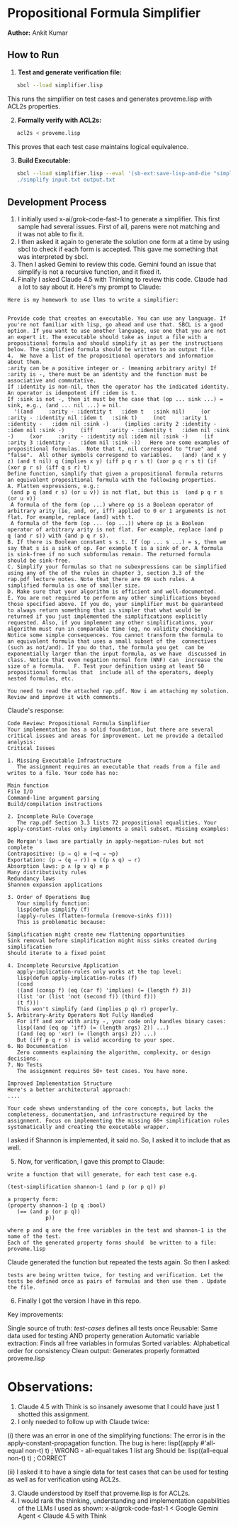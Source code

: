 # Propositional Formula Simplifier

**Author:** Ankit Kumar

## How to Run

1. **Test and generate verification file:**

```bash
   sbcl --load simplifier.lisp
```

This runs the simplifier on test cases and generates proveme.lisp with ACL2s properties.

2. **Formally verify with ACL2s:**

```bash
   acl2s < proveme.lisp
```

This proves that each test case maintains logical equivalence.

3. **Build Executable:**

```bash
   sbcl --load simplifier.lisp --eval '(sb-ext:save-lisp-and-die "simplify" :toplevel #'"toplevel :executable t)'
   ./simplify input.txt output.txt
```

## Development Process

1. I initially used x-ai/grok-code-fast-1 to generate a simplifier.
   This first sample had several issues. First of all, parens were not matching and  
   it was not able to fix it.
2. I then asked it again to generate the solution one form at a time by using sbcl to check
   if each form is accepted. This gave me something that was interpreted by sbcl.
3. Then I asked Gemini to review this code. Gemini found an issue that simplify is not a recursive
   function, and it fixed it.
4. Finally I asked Claude 4.5 with Thinking to review this code. Claude had a lot to say about it.
   Here's my prompt to Claude:

```
Here is my homework to use llms to write a simplifier:


Provide code that creates an executable. You can use any language. If you're not familiar with lisp, go ahead and use that. SBCL is a good option. If you want to use another language, use one that you are not an expert it. The executable should take as input a file with a propositional formula and should simplify it as per the instructions below. The simplified formula should be written to an output file.
4.  We have a list of the propositional operators and information about them.
:arity can be a positive integer or - (meaning arbitrary arity) If :arity is -, there must be an identity and the function must be associative and commutative.
If :identity is non-nil, then the operator has the indicated identity.    An operator is idempotent iff :idem is t.
If :sink is not -, then it must be the case that (op ... sink ...) = sink, e.g., (and ... nil ...) = nil.
  '((and     :arity - :identity t   :idem t   :sink nil)     (or      :arity - :identity nil :idem t   :sink t)     (not     :arity 1 :identity -   :idem nil :sink -)     (implies :arity 2 :identity -   :idem nil :sink -)     (iff     :arity - :identity t   :idem nil :sink -)     (xor     :arity - :identity nil :idem nil :sink -)     (if      :arity 3 :identity -   :idem nil :sink -))   Here are some examples of propositional formulas.  Note that t, nil correspond to "true" and "false".  All other symbols correspond to variables.   (and) (and x y z) (and t nil) q (implies x y) (iff p q r s t) (xor p q r s t) (if (xor p r s) (iff q s r) t)
Define function, simplify that given a propositional formula returns an equivalent propositional formula with the following properties.
A. Flatten expressions, e.g.:
 (and p q (and r s) (or u v)) is not flat, but this is  (and p q r s (or u v))
 A formula of the form (op ...) where op is a Boolean operator of  arbitrary arity (ie, and, or, iff) applied to 0 or 1 arguments is not  flat. For example, replace (and) with t.
 A formula of the form (op ... (op ...)) where op is a Boolean  operator of arbitrary arity is not flat. For example, replace (and p  q (and r s)) with (and p q r s).
B. If there is Boolean constant s s.t. If (op ... s ...) = s, then we  say that s is a sink of op. For example t is a sink of or. A formula  is sink-free if no such subformulas remain. The returned formula  should be sink-free.
C. Simplify your formulas so that no subexpressions can be simplified  using any of the of the rules in chapter 3, section 3.3 of the  rap.pdf lecture notes. Note that there are 69 such rules. A  simplified formula is one of smaller size.
D. Make sure that your algorithm is efficient and well-documented.
E. You are not required to perform any other simplifications beyond  those specified above. If you do, your simplifier must be guaranteed  to always return something that is simpler that what would be  returned if you just implemented the simplifications explicitly  requested. Also, if you implement any other simplifications, your  algorithm must run in comparable time (eg, no validity checking).  Notice some simple consequences. You cannot transform the formula to  an equivalent formula that uses a small subset of the  connectives (such as not/and). If you do that, the formula you get  can be exponentially larger than the input formula, as we have  discussed in class. Notice that even negation normal form (NNF) can  increase the size of a formula.   F. Test your definition using at least 50 propositional formulas that  include all of the operators, deeply nested formulas, etc.

You need to read the attached rap.pdf. Now i am attaching my solution. Review and improve it with comments.
```

Claude's response:

```
Code Review: Propositional Formula Simplifier
Your implementation has a solid foundation, but there are several critical issues and areas for improvement. Let me provide a detailed analysis:
Critical Issues

1. Missing Executable Infrastructure
   The assignment requires an executable that reads from a file and writes to a file. Your code has no:

Main function
File I/O
Command-line argument parsing
Build/compilation instructions

2. Incomplete Rule Coverage
   The rap.pdf Section 3.3 lists 72 propositional equalities. Your apply-constant-rules only implements a small subset. Missing examples:

De Morgan's laws are partially in apply-negation-rules but not complete
Contrapositive: (p ⇒ q) ≡ (¬q ⇒ ¬p)
Exportation: (p ⇒ (q ⇒ r)) ≡ ((p ∧ q) ⇒ r)
Absorption laws: p ∧ (p ∨ q) ≡ p
Many distributivity rules
Redundancy laws
Shannon expansion applications

3. Order of Operations Bug
   Your simplify function:
   lisp(defun simplify (f)
   (apply-rules (flatten-formula (remove-sinks f))))
   This is problematic because:

Simplification might create new flattening opportunities
Sink removal before simplification might miss sinks created during simplification
Should iterate to a fixed point

4. Incomplete Recursive Application
   apply-implication-rules only works at the top level:
   lisp(defun apply-implication-rules (f)
   (cond
   ((and (consp f) (eq (car f) 'implies) (= (length f) 3))
   (list 'or (list 'not (second f)) (third f)))
   (t f)))
   This won't simplify (and (implies p q) r) properly.
5. Arbitrary-Arity Operators Not Fully Handled
   For iff and xor with arity -, your code only handles binary cases:
   lisp((and (eq op 'iff) (= (length args) 2)) ...)
   ((and (eq op 'xor) (= (length args) 2)) ...)
   But (iff p q r s) is valid according to your spec.
6. No Documentation
   Zero comments explaining the algorithm, complexity, or design decisions.
7. No Tests
   The assignment requires 50+ test cases. You have none.

Improved Implementation Structure
Here's a better architectural approach:
....

Your code shows understanding of the core concepts, but lacks the completeness, documentation, and infrastructure required by the assignment. Focus on implementing the missing 60+ simplification rules systematically and creating the executable wrapper.

```

I asked if Shannon is implemented, it said no. So, I asked it to include that as well.

5. Now, for verification, I gave this prompt to Claude:

```
write a function that will generate, for each test case e.g.

(test-simplification shannon-1 (and p (or p q)) p)

a property form:
(property shannon-1 (p q :bool)
   (== (and p (or p q))
            p))

where p and q are the free variables in the test and shannon-1 is the name of the test.
Each of the generated property forms should  be written to a file: proveme.lisp
```

Claude generated the function but repeated the tests again. So then I asked:

```
tests are being written twice, for testing and verification. Let the tests be defined once as pairs of formulas and then use them . Update the file.
```

6. Finally I got the version I have in this repo.

Key improvements:

Single source of truth: _test-cases_ defines all tests once
Reusable: Same data used for testing AND property generation
Automatic variable extraction: Finds all free variables in formulas
Sorted variables: Alphabetical order for consistency
Clean output: Generates properly formatted proveme.lisp

# Observations:

1. Claude 4.5 with Think is so insanely awesome that I could have just 1 shotted this assignment.
2. I only needed to follow up with Claude twice:

(i) there was an error in one of the simplifying functions:
The error is in the apply-constant-propagation function. The bug is here:
lisp((apply #'all-equal non-t) t) ; WRONG - all-equal takes 1 list arg
Should be:
lisp((all-equal non-t) t) ; CORRECT

(ii) I asked it to have a single data for test cases that can be used for testing as well as for verification using ACL2s.

3. Claude understood by itself that proveme.lisp is for ACL2s.
4. I would rank the thinking, understanding and implementation capabilities of the LLMs I used as shown:
   x-ai/grok-code-fast-1 < Google Gemini Agent < Claude 4.5 with Think
